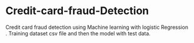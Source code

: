 # Credit-card-fraud-Detection
Credit card fraud detection using Machine learning with logistic Regression .
Training dataset csv file and then the model with test data.
